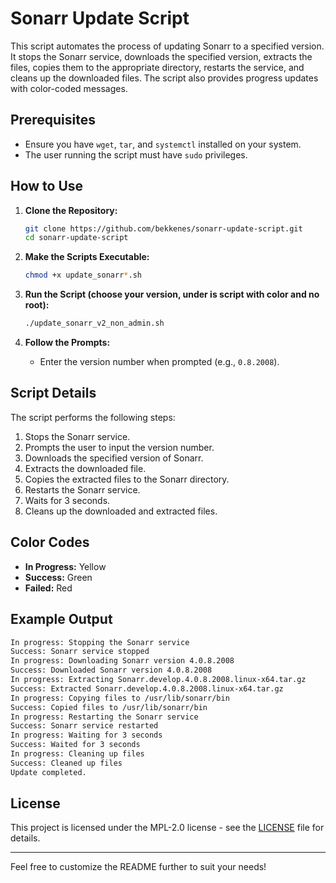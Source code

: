 # Sonarr Update Script

This script automates the process of updating Sonarr to a specified version. It stops the Sonarr service, downloads the specified version, extracts the files, copies them to the appropriate directory, restarts the service, and cleans up the downloaded files. The script also provides progress updates with color-coded messages.

## Prerequisites

- Ensure you have `wget`, `tar`, and `systemctl` installed on your system.
- The user running the script must have `sudo` privileges.

## How to Use

1. **Clone the Repository:**

   ```bash
   git clone https://github.com/bekkenes/sonarr-update-script.git
   cd sonarr-update-script
   ```

2. **Make the Scripts Executable:**

   ```bash
   chmod +x update_sonarr*.sh
   ```

3. **Run the Script (choose your version, under is script with color and no root):**

   ```bash
   ./update_sonarr_v2_non_admin.sh
   ```

4. **Follow the Prompts:**

   - Enter the version number when prompted (e.g., `0.8.2008`).

## Script Details

The script performs the following steps:

1. Stops the Sonarr service.
2. Prompts the user to input the version number.
3. Downloads the specified version of Sonarr.
4. Extracts the downloaded file.
5. Copies the extracted files to the Sonarr directory.
6. Restarts the Sonarr service.
7. Waits for 3 seconds.
8. Cleans up the downloaded and extracted files.

## Color Codes

- **In Progress:** Yellow
- **Success:** Green
- **Failed:** Red

## Example Output

```bash
In progress: Stopping the Sonarr service
Success: Sonarr service stopped
In progress: Downloading Sonarr version 4.0.8.2008
Success: Downloaded Sonarr version 4.0.8.2008
In progress: Extracting Sonarr.develop.4.0.8.2008.linux-x64.tar.gz
Success: Extracted Sonarr.develop.4.0.8.2008.linux-x64.tar.gz
In progress: Copying files to /usr/lib/sonarr/bin
Success: Copied files to /usr/lib/sonarr/bin
In progress: Restarting the Sonarr service
Success: Sonarr service restarted
In progress: Waiting for 3 seconds
Success: Waited for 3 seconds
In progress: Cleaning up files
Success: Cleaned up files
Update completed.
```

## License

This project is licensed under the MPL-2.0 license - see the [LICENSE](LICENSE) file for details.

---

Feel free to customize the README further to suit your needs!
